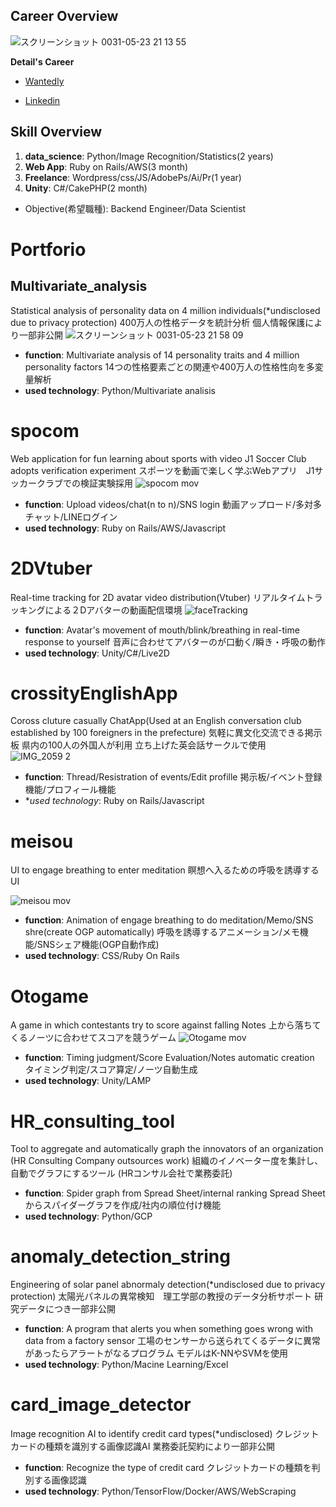 ## **Career Overview**
![スクリーンショット 0031-05-23 21 13 55](https://user-images.githubusercontent.com/22891587/58253617-d2208a80-7da3-11e9-96a2-a206c55b78ef.png)

**Detail's Career**
- [Wantedly](https://www.wantedly.com/users/17897727)

- [Linkedin](https://www.linkedin.com/in/ryusuke-okazawa-271962130/)

## Skill Overview
1. **data_science**: Python/Image Recognition/Statistics(2 years)
2. **Web App**: Ruby on Rails/AWS(3 month)
3. **Freelance**: Wordpress/css/JS/AdobePs/Ai/Pr(1 year)
4. **Unity**: C#/CakePHP(2 month)

- Objective(希望職種):
Backend Engineer/Data Scientist


# Portforio
## Multivariate_analysis
Statistical analysis of personality data on 4 million individuals(*undisclosed due to privacy protection)
400万人の性格データを統計分析 個人情報保護により一部非公開
![スクリーンショット 0031-05-23 21 58 09](https://user-images.githubusercontent.com/22891587/58254512-e6658700-7da5-11e9-871e-5914219fab1c.png)
- **function**:
Multivariate analysis of 14 personality traits and 4 million personality factors
14つの性格要素ごとの関連や400万人の性格性向を多変量解析
- **used technology**:
Python/Multivariate analisis


# spocom
Web application for fun learning about sports with video J1 Soccer Club adopts verification experiment
スポーツを動画で楽しく学ぶWebアプリ　J1サッカークラブでの検証実験採用
![spocom mov](https://user-images.githubusercontent.com/22891587/58253030-71448280-7da2-11e9-9919-deb72c086ef3.gif)
- **function**:
Upload videos/chat(n to n)/SNS login
動画アップロード/多対多チャット/LINEログイン
- **used technology**:
Ruby on Rails/AWS/Javascript


# 2DVtuber
Real-time tracking for 2D avatar video distribution(Vtuber)
リアルタイムトラッキングによる２Dアバターの動画配信環境
![faceTracking](https://user-images.githubusercontent.com/22891587/58255686-815f6080-7da8-11e9-906d-030a37816787.gif)
- **function**:
Avatar's movement of mouth/blink/breathing in real-time response to yourself
音声に合わせてアバターのが口動く/瞬き・呼吸の動作
- **used technology**:
Unity/C#/Live2D


# crossityEnglishApp
Coross cluture casually ChatApp(Used at an English conversation club established by 100 foreigners in the prefecture)
気軽に異文化交流できる掲示板 県内の100人の外国人が利用 立ち上げた英会話サークルで使用
![IMG_2059 2](https://user-images.githubusercontent.com/22891587/58254132-09436b80-7da5-11e9-988f-6c657d2f8daf.JPG)
- **function**:
Thread/Resistration of events/Edit profille
掲示板/イベント登録機能/プロフィール機能
- **used technology*:
Ruby on Rails/Javascript


# meisou
UI to engage breathing to enter meditation
瞑想へ入るための呼吸を誘導するUI

![meisou mov](https://user-images.githubusercontent.com/22891587/58252751-ccc24080-7da1-11e9-8755-997afc7b30b8.gif)
- **function**:
Animation of engage breathing to do meditation/Memo/SNS shre(create OGP automatically)
呼吸を誘導するアニメーション/メモ機能/SNSシェア機能(OGP自動作成)
- **used technology**:
CSS/Ruby On Rails


# Otogame
A game in which contestants try to score against falling Notes
上から落ちてくるノーツに合わせてスコアを競うゲーム
![Otogame mov](https://user-images.githubusercontent.com/22891587/58257451-e9637600-7dab-11e9-908e-a22b9e012876.gif)

- **function**:
Timing judgment/Score Evaluation/Notes automatic creation
タイミング判定/スコア算定/ノーツ自動生成
- **used technology**:
Unity/LAMP


# HR_consulting_tool
Tool to aggregate and automatically graph the innovators of an organization (HR Consulting Company outsources work)
組織のイノベーター度を集計し、自動でグラフにするツール (HRコンサル会社で業務委託)
- **function**:
Spider graph from Spread Sheet/internal ranking
Spread Sheetからスパイダーグラフを作成/社内の順位付け機能
- **used technology**:
Python/GCP


# anomaly_detection_string
Engineering of solar panel abnormaly detection(*undisclosed due to privacy protection)
太陽光パネルの異常検知　理工学部の教授のデータ分析サポート 研究データにつき一部非公開

- **function**:
A program that alerts you when something goes wrong with data from a factory sensor
工場のセンサーから送られてくるデータに異常があったらアラートがなるプログラム モデルはK-NNやSVMを使用
- **used technology**:
Python/Macine Learning/Excel


# card_image_detector
Image recognition AI to identify credit card types(*undisclosed)
クレジットカードの種類を識別する画像認識AI 業務委託契約により一部非公開
- **function**:
Recognize the type of credit card
クレジットカードの種類を判別する画像認識
- **used technology**:
Python/TensorFlow/Docker/AWS/WebScraping
